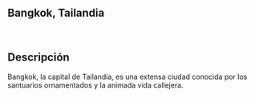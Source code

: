 ## Bangkok, Tailandia
​
## Descripción

Bangkok, la capital de Tailandia, es una extensa ciudad conocida por los santuarios ornamentados y la animada vida callejera. 
